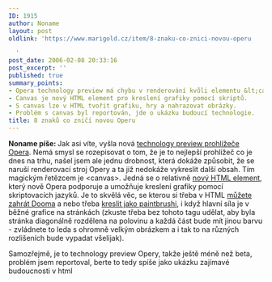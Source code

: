 ```yaml
---
ID: 1915
author: Noname
layout: post
oldlink: 'https://www.marigold.cz/item/8-znaku-co-znici-novou-operu

  '
post_date: 2006-02-08 20:33:16
post_excerpt: ''
published: true
summary_points:
- Opera technology preview má chybu v renderování kvůli elementu &lt;canvas&gt;.
- Canvas je nový HTML element pro kreslení grafiky pomocí skriptů.
- S canvas lze v HTML tvořit grafiku, hry a nahrazovat obrázky.
- Problém s canvas byl reportován, jde o ukázku budoucí technologie.
title: 8 znaků co zničí novou Operu
---
```


<p><strong>Noname píše: </strong>Jak asi víte, vyšla nová <a href="http://labs.opera.com/">technology preview prohlížeče Opera</a>. Nemá smysl se rozepisovat o tom, že je to nejlepší prohlížeč co je dnes na trhu, našel jsem ale jednu drobnost, která dokáže způsobit, že se naruší renderovací stroj Opery a ta již nedokáže vykreslit další obsah. Tím magickým řetězcem je &lt;canvas&gt;. Jedná se o relativně <a href="http://developer.mozilla.org/en/docs/Canvas_tutorial">nový HTML element</a>, který nově Opera podporuje a umožňuje kreslení grafiky pomocí skriptovacích jazyků. Je to skvělá věc, se kterou si třeba v HTML <a href="http://developer.mozilla.org/en/docs/A_Basic_RayCaster">můžete zahrát Dooma</a> a nebo třeba <a href="http://caimansys.com/painter/">kreslit jako paintbrushi</a>, i když hlavní síla je v běžné grafice na stránkách (zkuste třeba bez tohoto tagu udělat, aby byla stránka diagonálně rozdělena na polovinu a každá část bude mít jinou barvu - zvládnete to leda s ohromně velkým obrázkem a i tak to na různých rozlišeních bude vypadat všelijak).</p>


<p>Samozřejmě, je to technology preview Opery, takže ještě méně než beta, problém jsem reportoval, berte to tedy spíše jako ukázku zajímavé budoucnosti v html<a href="http://www.ictrecruit.com" style="display:none">.</a></p>